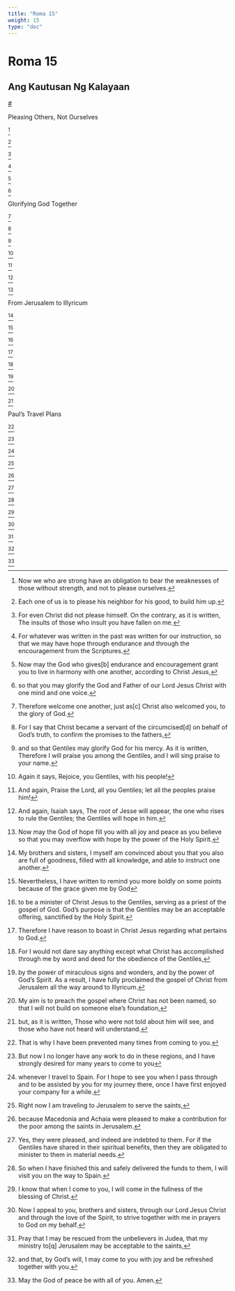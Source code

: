 ```yaml
---
title: "Roma 15"
weight: 15
type: "doc"
---
```


# Roma 15

## Ang Kautusan Ng Kalayaan
[#](# "The Law of Liberty")

Pleasing Others, Not Ourselves

[^1]

[^1]: Now we who are strong have an obligation to bear the weaknesses of those without strength, and not to please ourselves.

[^2]

[^2]: Each one of us is to please his neighbor for his good, to build him up.

[^3]

[^3]: For even Christ did not please himself. On the contrary, as it is written, The insults of those who insult you have fallen on me.

[^4]

[^4]: For whatever was written in the past was written for our instruction, so that we may have hope through endurance and through the encouragement from the Scriptures.

[^5]

[^5]: Now may the God who gives[b] endurance and encouragement grant you to live in harmony with one another, according to Christ Jesus,

[^6]

[^6]: so that you may glorify the God and Father of our Lord Jesus Christ with one mind and one voice.

Glorifying God Together

[^7]

[^7]: Therefore welcome one another, just as[c] Christ also welcomed you, to the glory of God.

[^8]

[^8]: For I say that Christ became a servant of the circumcised[d] on behalf of God’s truth, to confirm the promises to the fathers,

[^9]

[^9]: and so that Gentiles may glorify God for his mercy. As it is written,
  Therefore I will praise you among the Gentiles,
  and I will sing praise to your name.

[^10]

[^10]: Again it says, Rejoice, you Gentiles, with his people!

[^11]

[^11]: And again,
  Praise the Lord, all you Gentiles;
  let all the peoples praise him!

[^12]

[^12]: And again, Isaiah says,
  The root of Jesse will appear,
  the one who rises to rule the Gentiles;
  the Gentiles will hope in him.

[^13]

[^13]: Now may the God of hope fill you with all joy and peace as you believe so that you may overflow with hope by the power of the Holy Spirit.

From Jerusalem to Illyricum

[^14]

[^14]: My brothers and sisters, I myself am convinced about you that you also are full of goodness, filled with all knowledge, and able to instruct one another.

[^15]

[^15]: Nevertheless, I have written to remind you more boldly on some points because of the grace given me by God

[^16]

[^16]: to be a minister of Christ Jesus to the Gentiles, serving as a priest of the gospel of God. God’s purpose is that the Gentiles may be an acceptable offering, sanctified by the Holy Spirit.

[^17]

[^17]: Therefore I have reason to boast in Christ Jesus regarding what pertains to God.

[^18]

[^18]: For I would not dare say anything except what Christ has accomplished through me by word and deed for the obedience of the Gentiles,

[^19]

[^19]: by the power of miraculous signs and wonders, and by the power of God’s Spirit. As a result, I have fully proclaimed the gospel of Christ from Jerusalem all the way around to Illyricum.

[^20]

[^20]: My aim is to preach the gospel where Christ has not been named, so that I will not build on someone else’s foundation,

[^21]

[^21]: but, as it is written,
  Those who were not told about him will see,
  and those who have not heard will understand.

Paul’s Travel Plans

[^22]

[^22]: That is why I have been prevented many times from coming to you.

[^23]

[^23]: But now I no longer have any work to do in these regions, and I have strongly desired for many years to come to you

[^24]

[^24]: whenever I travel to Spain. For I hope to see you when I pass through and to be assisted by you for my journey there, once I have first enjoyed your company for a while.

[^25]

[^25]: Right now I am traveling to Jerusalem to serve the saints,

[^26]

[^26]: because Macedonia and Achaia were pleased to make a contribution for the poor among the saints in Jerusalem.

[^27]

[^27]: Yes, they were pleased, and indeed are indebted to them. For if the Gentiles have shared in their spiritual benefits, then they are obligated to minister to them in material needs.

[^28]

[^28]: So when I have finished this and safely delivered the funds to them, I will visit you on the way to Spain.

[^29]

[^29]: I know that when I come to you, I will come in the fullness of the blessing of Christ.

[^30]

[^30]: Now I appeal to you, brothers and sisters, through our Lord Jesus Christ and through the love of the Spirit, to strive together with me in prayers to God on my behalf.

[^31]

[^31]: Pray that I may be rescued from the unbelievers in Judea, that my ministry to[q] Jerusalem may be acceptable to the saints,

[^32]

[^32]: and that, by God’s will, I may come to you with joy and be refreshed together with you.

[^33]

[^33]: May the God of peace be with all of you. Amen.

